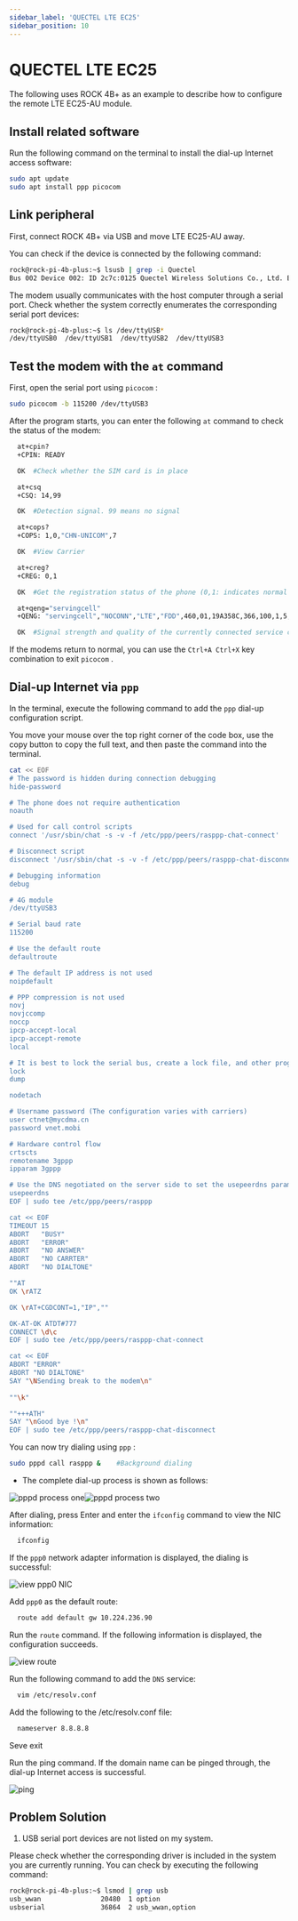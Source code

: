 ```yaml
---
sidebar_label: 'QUECTEL LTE EC25'
sidebar_position: 10
---
```


# QUECTEL LTE EC25

The following uses ROCK 4B+ as an example to describe how to configure the remote LTE EC25-AU module.

## Install related software

Run the following command on the terminal to install the dial-up Internet access software:

```bash
sudo apt update
sudo apt install ppp picocom
```

## Link peripheral

First, connect ROCK 4B+ via USB and move LTE EC25-AU away.

You can check if the device is connected by the following command:
```bash
rock@rock-pi-4b-plus:~$ lsusb | grep -i Quectel
Bus 002 Device 002: ID 2c7c:0125 Quectel Wireless Solutions Co., Ltd. EC25 LTE modem  
```

The modem usually communicates with the host computer through a serial port. Check whether the system correctly enumerates the corresponding serial port devices:
```bash
rock@rock-pi-4b-plus:~$ ls /dev/ttyUSB*
/dev/ttyUSB0  /dev/ttyUSB1  /dev/ttyUSB2  /dev/ttyUSB3
```

## Test the modem with the `at` command

First, open the serial port using `picocom` :
```bash
sudo picocom -b 115200 /dev/ttyUSB3
```

After the program starts, you can enter the following `at` command to check the status of the modem:
```bash
  at+cpin?  
  +CPIN: READY 

  OK  #Check whether the SIM card is in place

  at+csq    
  +CSQ: 14,99

  OK  #Detection signal. 99 means no signal

  at+cops?  
  +COPS: 1,0,"CHN-UNICOM",7

  OK  #View Carrier

  at+creg?  
  +CREG: 0,1

  OK  #Get the registration status of the phone (0,1: indicates normal registration)

  at+qeng="servingcell"   
  +QENG: "servingcell","NOCONN","LTE","FDD",460,01,19A358C,366,100,1,5,5,774E,-108,-5,-83,9,13

  OK  #Signal strength and quality of the currently connected service cell
```

If the modems return to normal, you can use the `Ctrl+A Ctrl+X` key combination to exit `picocom` .

## Dial-up Internet via `ppp`

In the terminal, execute the following command to add the `ppp` dial-up configuration script.

You move your mouse over the top right corner of the code box, use the copy button to copy the full text, and then paste the command into the terminal.

```bash
cat << EOF
# The password is hidden during connection debugging
hide-password

# The phone does not require authentication
noauth

# Used for call control scripts
connect '/usr/sbin/chat -s -v -f /etc/ppp/peers/rasppp-chat-connect'

# Disconnect script
disconnect '/usr/sbin/chat -s -v -f /etc/ppp/peers/rasppp-chat-disconnect'

# Debugging information
debug

# 4G module
/dev/ttyUSB3

# Serial baud rate
115200

# Use the default route
defaultroute

# The default IP address is not used
noipdefault

# PPP compression is not used
novj
novjccomp
noccp
ipcp-accept-local
ipcp-accept-remote
local

# It is best to lock the serial bus, create a lock file, and other programs will be able to learn that the appropriate serial port has been used once they discover the existence of this file.
lock
dump

nodetach

# Username password (The configuration varies with carriers) 
user ctnet@mycdma.cn
password vnet.mobi

# Hardware control flow
crtscts
remotename 3gppp
ipparam 3gppp

# Use the DNS negotiated on the server side to set the usepeerdns parameter
usepeerdns
EOF | sudo tee /etc/ppp/peers/rasppp

cat << EOF
TIMEOUT 15  
ABORT   "BUSY"
ABORT   "ERROR"
ABORT   "NO ANSWER"
ABORT   "NO CARRTER"
ABORT   "NO DIALTONE"

""AT
OK \rATZ

OK \rAT+CGDCONT=1,"IP",""

OK-AT-OK ATDT#777
CONNECT \d\c
EOF | sudo tee /etc/ppp/peers/rasppp-chat-connect

cat << EOF
ABORT "ERROR"
ABORT "NO DIALTONE"
SAY "\NSending break to the modem\n"
 
""\k"

""+++ATH"
SAY "\nGood bye !\n"
EOF | sudo tee /etc/ppp/peers/rasppp-chat-disconnect
```

You can now try dialing using `ppp` :
```bash
sudo pppd call rasppp &    #Background dialing
```

- The complete dial-up process is shown as follows:

![pppd process one](/img/4G-module/pppd_process1.webp)![pppd process two](/img/4G-module/pppd_process2.webp)

After dialing, press Enter and enter the `ifconfig` command to view the NIC information:
```bash
  ifconfig
```

If the `ppp0` network adapter information is displayed, the dialing is successful:

![view ppp0 NIC](/img/4G-module/View-the-ppp0-NIC.webp)

Add `ppp0` as the default route:
```bash
  route add default gw 10.224.236.90
```

Run the `route` command. If the following information is displayed, the configuration succeeds.

![view route](/img/4G-module/view-route.webp)

Run the following command to add the `DNS` service:
```bash
  vim /etc/resolv.conf
```

Add the following to the /etc/resolv.conf file:
```bash
  nameserver 8.8.8.8
```

Seve exit

Run the ping command. If the domain name can be pinged through, the dial-up Internet access is successful.

![ping](/img/4G-module/ping-success.webp)


## Problem Solution

1. USB serial port devices are not listed on my system.

Please check whether the corresponding driver is included in the system you are currently running. You can check by executing the following command:

```bash
rock@rock-pi-4b-plus:~$ lsmod | grep usb
usb_wwan               20480  1 option
usbserial              36864  2 usb_wwan,option
```
